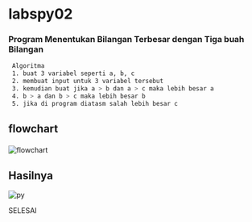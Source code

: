 # labspy02
### Program Menentukan Bilangan Terbesar dengan Tiga buah Bilangan
 
 ```bash
  Algoritma
  1. buat 3 variabel seperti a, b, c
  2. membuat input untuk 3 variabel tersebut
  3. kemudian buat jika a > b dan a > c maka lebih besar a
  4. b > a dan b > c maka lebih besar b
  5. jika di program diatasm salah lebih besar c
  ```
 ## flowchart <p>
  ![flowchart](https://user-images.githubusercontent.com/92736847/141786857-3a115c00-c041-4db6-91c1-a20ac1502e4e.png)

## Hasilnya
 ![py](https://user-images.githubusercontent.com/92736847/141786874-39f26854-0cf7-4bc2-8a50-b4559516c68e.png)

SELESAI <p>

